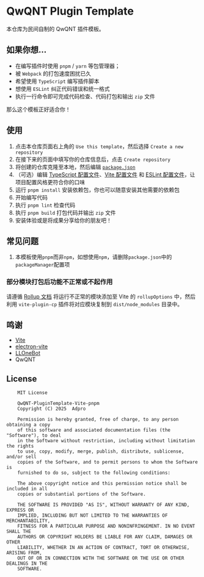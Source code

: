 # QwQNT Plugin Template

本仓库为民间自制的 QwQNT 插件模板。

## 如果你想...

* 在编写插件时使用 `pnpm` / `yarn` 等包管理器；
* 被 `Webpack` 的打包速度困扰已久
* 希望使用 `TypeScript` 编写插件脚本
* 想使用 `ESLint` 纠正代码错误和统一格式
* 执行一行命令即可完成代码检查、代码打包和输出 `zip` 文件

那么这个模板正好适合你！

## 使用

1. 点击本仓库页面右上角的 `Use this template`，然后选择 `Create a new repository`
2. 在接下来的页面中填写你的仓库信息后，点击 `Create repository`
3. 将创建的仓库克隆至本地，然后编辑 [`package.json`](package.json)
4. （可选）编辑 [TypeScript 配置文件](tsconfig.json)、[Vite 配置文件](electron.vite.config.ts) 和 [ESLint 配置文件](eslint.config.ts)，让项目配置风格更符合你的口味
5. 运行 `pnpm install` 安装依赖包，你也可以随意安装其他需要的依赖包
6. 开始编写代码
7. 执行 `pnpm lint` 检查代码
8. 执行 `pnpm build` 打包代码并输出 `zip` 文件
9. 安装体验或是将成果分享给你的朋友吧！

## 常见问题

1. 本模板使用`pnpm`而非`npm`，如想使用`npm`，请删除`package.json`中的`packageManager`配置项

### 部分模块打包后功能不正常或不起作用

请遵循 [Rollup 文档](https://rollupjs.org/configuration-options/#external) 将运行不正常的模块添加至 Vite 的 `rollupOptions` 中，然后利用 `vite-plugin-cp` 插件将对应模块复制到 `dist/node_modules` 目录中。

## 鸣谢
* [Vite](https://vitejs.dev/)
* [electron-vite](https://electron-vite.org/)
* [LLOneBot](https://github.com/LLOneBot/LLOneBot)
* QwQNT

## License
```
    MIT License

    QwQNT-PluginTemplate-Vite-pnpm
    Copyright (C) 2025  Adpro

    Permission is hereby granted, free of charge, to any person obtaining a copy
    of this software and associated documentation files (the "Software"), to deal
    in the Software without restriction, including without limitation the rights
    to use, copy, modify, merge, publish, distribute, sublicense, and/or sell
    copies of the Software, and to permit persons to whom the Software is
    furnished to do so, subject to the following conditions:

    The above copyright notice and this permission notice shall be included in all
    copies or substantial portions of the Software.

    THE SOFTWARE IS PROVIDED "AS IS", WITHOUT WARRANTY OF ANY KIND, EXPRESS OR
    IMPLIED, INCLUDING BUT NOT LIMITED TO THE WARRANTIES OF MERCHANTABILITY,
    FITNESS FOR A PARTICULAR PURPOSE AND NONINFRINGEMENT. IN NO EVENT SHALL THE
    AUTHORS OR COPYRIGHT HOLDERS BE LIABLE FOR ANY CLAIM, DAMAGES OR OTHER
    LIABILITY, WHETHER IN AN ACTION OF CONTRACT, TORT OR OTHERWISE, ARISING FROM,
    OUT OF OR IN CONNECTION WITH THE SOFTWARE OR THE USE OR OTHER DEALINGS IN THE
    SOFTWARE.
```